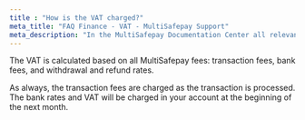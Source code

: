 ```yaml
---
title : "How is the VAT charged?"
meta_title: "FAQ Finance - VAT - MultiSafepay Support"
meta_description: "In the MultiSafepay Documentation Center all relevant information regarding our Plugins and API. As well as Support pages for Payment Method, Tools and General Questions. You can also find the contact details of our Support Team and Integration Team."
---
```


The VAT is calculated based on all MultiSafepay fees: transaction fees, bank fees, and withdrawal and refund rates.

As always, the transaction fees are charged as the transaction is processed. The bank rates and VAT will be charged in your account at the beginning of the next month.
